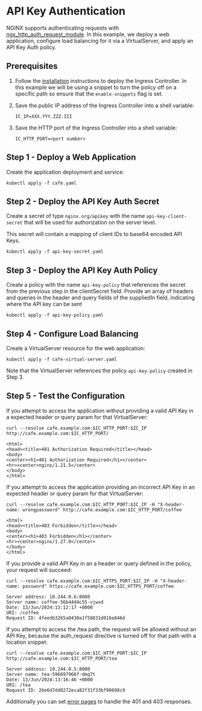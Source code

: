 # API Key Authentication

NGINX supports authenticating requests with
[ngx_http_auth_request_module](https://nginx.org/en/docs/http/ngx_http_auth_request_module.html). In this example, we deploy
a web application, configure load balancing for it via a VirtualServer, and apply an API Key Auth policy.

## Prerequisites

1. Follow the [installation](https://docs.nginx.com/nginx-ingress-controller/installation/installation-with-manifests/)
   instructions to deploy the Ingress Controller. In this example we will be using a snippet to turn the policy off on a specific path so ensure that the `enable-snippets` flag is set.
1. Save the public IP address of the Ingress Controller into a shell variable:

    ```console
    IC_IP=XXX.YYY.ZZZ.III
    ```

1. Save the HTTP port of the Ingress Controller into a shell variable:

    ```console
    IC_HTTP_PORT=<port number>
    ```

## Step 1 - Deploy a Web Application

Create the application deployment and service:

```console
kubectl apply -f cafe.yaml
```

## Step 2 - Deploy the API Key Auth Secret

Create a secret of type `nginx.org/apikey` with the name `api-key-client-secret` that will be used for authorization on the server level.

This secret will contain a mapping of client IDs to base64 encoded API Keys.

```console
kubectl apply -f api-key-secret.yaml
```

## Step 3 - Deploy the API Key Auth Policy

Create a policy with the name `api-key-policy` that references the secret from the previous step in the clientSecret field.
Provide an array of headers and queries in the header and query fields of the suppliedIn field, indicating where the API key can be sent

```console
kubectl apply -f api-key-policy.yaml
```

## Step 4 - Configure Load Balancing

Create a VirtualServer resource for the web application:

```console
kubectl apply -f cafe-virtual-server.yaml
```

Note that the VirtualServer references the policy `api-key-policy` created in Step 3.

## Step 5 - Test the Configuration

If you attempt to access the application without providing a valid API Key in a expected header or query param for that VirtualServer:

```console
curl --resolve cafe.example.com:$IC_HTTP_PORT:$IC_IP http://cafe.example.com:$IC_HTTP_PORT/
```

```text
<html>
<head><title>401 Authorization Required</title></head>
<body>
<center><h1>401 Authorization Required</h1></center>
<hr><center>nginx/1.21.5</center>
</body>
</html>
```

If you attempt to access the application providing an incorrect API Key in an expected header or query param for that VirtualServer:

```console
curl --resolve cafe.example.com:$IC_HTTP_PORT:$IC_IP -H "X-header-name: wrongpassword" http://cafe.example.com:$IC_HTTP_PORT/coffee
```

```text
<html>
<head><title>403 Forbidden</title></head>
<body>
<center><h1>403 Forbidden</h1></center>
<hr><center>nginx/1.27.0</center>
</body>
</html>
```

If you provide a valid API Key in an a header or query defined in the policy, your request will succeed:

```console
curl --resolve cafe.example.com:$IC_HTTPS_PORT:$IC_IP -H "X-header-name: password" https://cafe.example.com:$IC_HTTPS_PORT/coffee 
```

```text
Server address: 10.244.0.6:8080
Server name: coffee-56b44d4c55-vjwxd
Date: 13/Jun/2024:13:12:17 +0000
URI: /coffee
Request ID: 4feedb3265a0430a1f58831d016e846d
```

If you attempt to access the /tea path, the request will be allowed without an API Key, because the auth_request directive is turned off for that path with a location snippet:

```console
curl --resolve cafe.example.com:$IC_HTTP_PORT:$IC_IP http://cafe.example.com:$IC_HTTP_PORT/tea
```

```text
Server address: 10.244.0.5:8080
Server name: tea-596697966f-dmq7t
Date: 13/Jun/2024:13:16:46 +0000
URI: /tea
Request ID: 26e6d7dd0272eca82f31f33bf90698c9
```

Additionally you can set [error pages](https://docs.nginx.com/nginx-ingress-controller/configuration/virtualserver-and-virtualserverroute-resources/#errorpage) to handle the 401 and 403 responses.
